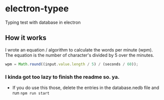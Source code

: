 # electron-typee
Typing test with database in electron

## How it works
I wrote an equation / algorithm to calculate the words per minute (wpm). The equation is the number of character's divided by 5 over the minutes.
```javascript
wpm = Math.round((input.value.length / 5) / (seconds / 60));
```
### I kinda got too lazy to finish the readme so. ya.
- If you do use this those, delete the entries in the database.nedb file and run `npm run start`
